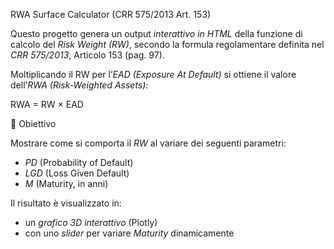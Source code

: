 RWA Surface Calculator (CRR 575/2013 Art. 153)

Questo progetto genera un output *interattivo in HTML* della funzione di calcolo del *Risk Weight (RW)*, secondo la formula regolamentare definita nel *CRR 575/2013*, Articolo 153 (pag. 97).

Moltiplicando il RW per l’*EAD (Exposure At Default)* si ottiene il valore dell’*RWA (Risk-Weighted Assets)*:


RWA = RW × EAD


🎯 Obiettivo

Mostrare come si comporta il *RW* al variare dei seguenti parametri:

- *PD* (Probability of Default)
- *LGD* (Loss Given Default)
- *M* (Maturity, in anni)

Il risultato è visualizzato in:

- un *grafico 3D interattivo* (Plotly)
- con uno *slider* per variare *Maturity* dinamicamente
